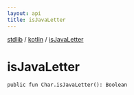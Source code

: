 ```yaml
---
layout: api
title: isJavaLetter
---
```

[stdlib](../index.md) / [kotlin](index.md) / [isJavaLetter](isJavaLetter.md)

# isJavaLetter

```
public fun Char.isJavaLetter(): Boolean
```

